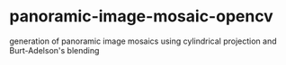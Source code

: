 panoramic-image-mosaic-opencv
=============================

generation of panoramic image mosaics using cylindrical projection and Burt-Adelson's blending
